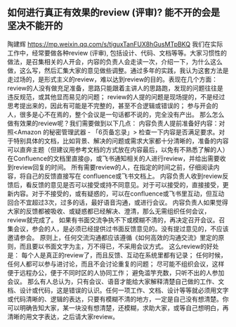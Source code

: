 ## 如何进行真正有效果的review (评审)? 能不开的会是坚决不能开的
陶建辉 https://mp.weixin.qq.com/s/tiguxTanFUX8hGusMTpBKQ
我们在实际工作中，经常要做各种review (评审), 包括设计、代码、文档等等。大家习惯性的做法，是召集相关的人开会，内容的负责人会走读一次，介绍一下，为什么这么做，这么写，然后汇集大家的意见做些调整。通过多年的实践，我认为这套方法是走过场的，是形式主义的review，难以达到review的目的。表现在几个方面：
review的人没有做充足准备，思路只能跟着主讲人的思路跑，发现的问题往往是违反规范，或其他显而易见的问题；
review的人提的问题是现场提的，不是经过思考提出来的，因此有可能是不完整的，甚至不合逻辑或错误的；
参与开会的人，很多是心不在焉的，整个会议是一句话都不说的，完全没有产出。
那么怎么做有效果的review呢？我们需要做到以下几点：
内容负责人提前准备好内容：对照<Amazon 的秘密管理武器 - 「6页备忘录」> 检查一下内容是否满足要求。对于特别具体的文档，比如背景、解决的问题或需求大家都十分清晰的，准备的内容可以直奔主题（但建议用参考文档的方式放在内容最后，以免有不熟悉了解的人）
在Confluence的文档里直接@，或飞书通知相关的人进行review，并给出需要收到review回复的时间。
所有需要review的人，在指定的时间之前，仔细阅读内容，将自己的反馈直接写在 confluence或飞书文档上。
内容负责人收到review反馈后，看反馈的意见是否可以接受或持不同意见。对于可以接受的，直接接受，更新内容。对于不接受的，或有疑惑的，可以在confluence或飞书里互动，但互动回合不宜超过3次，过多的话，最好语音沟通，或进行会议。
内容负责人如果觉得大家的反馈都被吸收、或疑惑都已经解决、澄清，那么无需组织任何会议，review就完成了。
如果有书面交流争执不下或模糊不清的，再决定召开会议。召集会议，参会的人，是必须已经提供过书面反馈意见的。没有提过意见的，不应该邀请参会。
原则上，任何交流沟通都应该遵循《如何高效的沟通交流》里定的原则，而且要以书面文字为主，万不得已，不采用会议方式。
这么review的好处是：
每个人是真正的review了，而且反馈、互动在系统里都有记录；
任何时候，任何人都可以参与进讨论，而且不会讨论重复的问题；
尽可能不组织会议，这样便于远程办公，便于不同时区的人协同工作；
避免滥竽充数，只听不出的人参加会议。
那么有人总认为，只有会议、语音才能给大家解释清楚自己做的工作、文档、设计或代码，这是错误的认识。任何一项工作、文档、设计等等就必须用文字或代码清晰的、逻辑的表达，只要有模糊不清的地方，一定是自己没有想清楚。你可以明确告知大家，某一块没有想清楚，还模糊，求助大家，或等自己想明白，再清晰的用文字表达，之后请大家review。